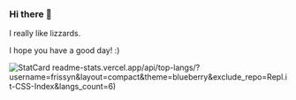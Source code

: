 ### Hi there 👋


I really like lizzards.


I hope you have a good day! :)

![StatCard](https://github-readme-stats.vercel.app/api?username=FunnyLamma&count_private=true&theme=blueberry&show_icons=true&include_all_commits=true)
readme-stats.vercel.app/api/top-langs/?username=frissyn&layout=compact&theme=blueberry&exclude_repo=Repl.it-CSS-Index&langs_count=6)
